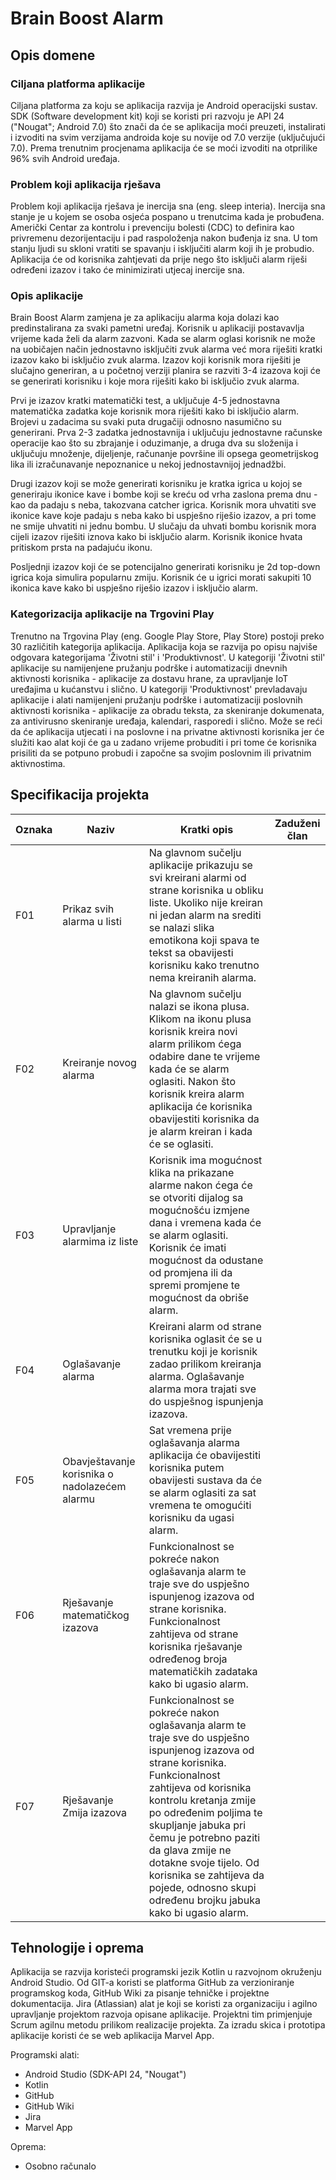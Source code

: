 # Brain Boost Alarm

## Opis domene

### Ciljana platforma aplikacije

Ciljana platforma za koju se aplikacija razvija je Android operacijski sustav. SDK (Software development kit) koji se koristi pri razvoju je API 24 ("Nougat"; Android 7.0) što znači da će se aplikacija moći preuzeti, instalirati i izvoditi na svim verzijama androida koje su novije od 7.0 verzije (uključujući 7.0). Prema trenutnim procjenama aplikacija će se moći izvoditi na otprilike 96% svih Android uređaja.

### Problem koji aplikacija rješava

Problem koji aplikacija rješava je inercija sna (eng. sleep interia). Inercija sna stanje je u kojem se osoba osjeća pospano u trenutcima kada je probuđena. Američki Centar za kontrolu i prevenciju bolesti (CDC) to definira kao privremenu dezorijentaciju i pad raspoloženja nakon buđenja iz sna. U tom stanju ljudi su skloni vratiti se spavanju i isključiti alarm koji ih je probudio. Aplikacija će od korisnika zahtjevati da prije nego što isključi alarm riješi određeni izazov i tako će minimizirati utjecaj inercije sna.

### Opis aplikacije

Brain Boost Alarm zamjena je za aplikaciju alarma koja dolazi kao predinstalirana za svaki pametni uređaj. Korisnik u aplikaciji postavavlja vrijeme kada želi da alarm zazvoni. Kada se alarm oglasi korisnik ne može na uobičajen način jednostavno isključiti zvuk alarma već mora riješiti kratki izazov kako bi isključio zvuk alarma. Izazov koji korisnik mora riješiti je slučajno generiran, a u početnoj verziji planira se razviti 3-4 izazova koji će se generirati korisniku i koje mora riješiti kako bi isključio zvuk alarma.

Prvi je izazov kratki matematički test, a uključuje 4-5 jednostavna matematička zadatka koje korisnik mora riješiti kako bi isključio alarm. Brojevi u zadacima su svaki puta drugačiji odnosno nasumično su generirani. Prva 2-3 zadatka jednostavnija i uključuju jednostavne računske operacije kao što su zbrajanje i oduzimanje, a druga dva su složenija i uključuju množenje, dijeljenje, računanje površine ili opsega geometrijskog lika ili izračunavanje nepoznanice u nekoj jednostavnijoj jednadžbi.

Drugi izazov koji se može generirati korisniku je kratka igrica u kojoj se generiraju ikonice kave i bombe koji se kreću od vrha zaslona prema dnu - kao da padaju s neba, takozvana catcher igrica. Korisnik mora uhvatiti sve ikonice kave koje padaju s neba kako bi uspješno riješio izazov, a pri tome ne smije uhvatiti ni jednu bombu. U slučaju da uhvati bombu korisnik mora cijeli izazov riješiti iznova kako bi isključio alarm. Korisnik ikonice hvata pritiskom prsta na padajuću ikonu.

Posljednji izazov koji će se potencijalno generirati korisniku je 2d top-down igrica koja simulira popularnu zmiju. Korisnik će u igrici morati sakupiti 10 ikonica kave kako bi uspješno riješio izazov i isključio alarm.

### Kategorizacija aplikacije na Trgovini Play

Trenutno na Trgovina Play (eng. Google Play Store, Play Store) postoji preko 30 različitih kategorija aplikacija. Aplikacija koja se razvija po opisu najviše odgovara kategorijama 'Životni stil' i 'Produktivnost'.
U kategoriji 'Životni stil' aplikacije su namijenjene pružanju podrške i automatizaciji dnevnih aktivnosti korisnika - aplikacije za dostavu hrane, za upravljanje IoT uređajima u kućanstvu i slično. U kategoriji 'Produktivnost' prevladavaju aplikacije i alati namijenjeni pružanju podrške i automatizaciji poslovnih aktivnosti korisnika - aplikacije za obradu teksta, za skeniranje dokumenata, za antivirusno skeniranje uređaja, kalendari, rasporedi i slično.
Može se reći da će aplikacija utjecati i na poslovne i na privatne aktivnosti korisnika jer će služiti kao alat koji će ga u zadano vrijeme probuditi i pri tome će korisnika prisiliti da se potpuno probudi i započne sa svojim poslovnim ili privatnim aktivnostima.

## Specifikacija projekta

| Oznaka | Naziv                                         | Kratki opis                                                                                                                                                                                                                                                                                                                                                                                    | Zaduženi član                  |
| ------ | --------------------------------------------- | ---------------------------------------------------------------------------------------------------------------------------------------------------------------------------------------------------------------------------------------------------------------------------------------------------------------------------------------------------------------------------------------------- | ------------------------------ |
| F01    | Prikaz svih alarma u listi                    | Na glavnom sučelju aplikacije prikazuju se svi kreirani alarmi od strane korisnika u obliku liste. Ukoliko nije kreiran ni jedan alarm na srediti se nalazi slika emotikona koji spava te tekst sa obavijesti korisniku kako trenutno nema kreiranih alarma.                                                                                                                                   | 
| F02    | Kreiranje novog alarma                        | Na glavnom sučelju nalazi se ikona plusa. Klikom na ikonu plusa korisnik kreira novi alarm prilikom ćega odabire dane te vrijeme kada će se alarm oglasiti. Nakon što korisnik kreira alarm aplikacija će korisnika obavijestiti korisnika da je alarm kreiran i kada će se oglasiti.                                                                                                          | 
| F03    | Upravljanje alarmima iz liste                 | Korisnik ima mogućnost klika na prikazane alarme nakon ćega će se otvoriti dijalog sa mogućnošću izmjene dana i vremena kada će se alarm oglasiti. Korisnik će imati mogućnost da odustane od promjena ili da spremi promjene te mogućnost da obriše alarm.                                                                                                                                    | 
| F04    | Oglašavanje alarma                            | Kreirani alarm od strane korisnika oglasit će se u trenutku koji je korisnik zadao prilikom kreiranja alarma. Oglašavanje alarma mora trajati sve do uspješnog ispunjenja izazova.                                                                                                                                                                                                             | 
| F05    | Obavještavanje korisnika o nadolazećem alarmu | Sat vremena prije oglašavanja alarma aplikacija će obavijestiti korisnika putem obavijesti sustava da će se alarm oglasiti za sat vremena te omogućiti korisniku da ugasi alarm.                                                                                                                                                                                                               | 
| F06    | Rješavanje matematičkog izazova               | Funkcionalnost se pokreće nakon oglašavanja alarm te traje sve do uspješno ispunjenog izazova od strane korisnika. Funkcionalnost zahtijeva od strane korisnika rješavanje određenog broja matematičkih zadataka kako bi ugasio alarm.                                                                                                                                                         | 
| F07    | Rješavanje Zmija izazova                      | Funkcionalnost se pokreće nakon oglašavanja alarm te traje sve do uspješno ispunjenog izazova od strane korisnika. Funkcionalnost zahtijeva od korisnika kontrolu kretanja zmije po određenim poljima te skupljanje jabuka pri čemu je potrebno paziti da glava zmije ne dotakne svoje tijelo. Od korisnika se zahtijeva da pojede, odnosno skupi određenu brojku jabuka kako bi ugasio alarm. |

## Tehnologije i oprema

Aplikacija se razvija koristeći programski jezik Kotlin u razvojnom okruženju Android Studio. Od GIT-a koristi se platforma GitHub za verzioniranje programskog koda, GitHub Wiki za pisanje tehničke i projektne dokumentacija. Jira (Atlassian) alat je koji se koristi za organizaciju i agilno upravljanje projektom razvoja opisane aplikacije. Projektni tim primjenjuje Scrum agilnu metodu prilikom realizacije projekta. Za izradu skica i prototipa aplikacije koristi će se web aplikacija Marvel App.

Programski alati:

-   Android Studio (SDK-API 24, "Nougat")
-   Kotlin
-   GitHub
-   GitHub Wiki
-   Jira
-   Marvel App

Oprema:

-   Osobno računalo
